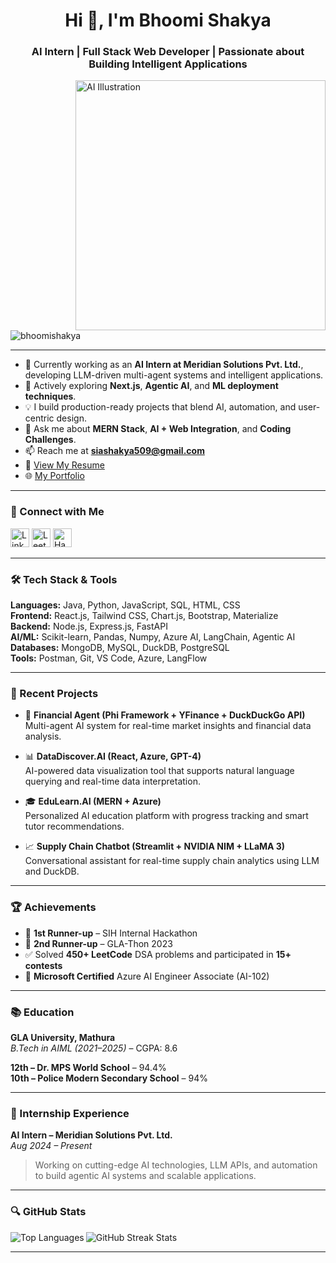 <h1 align="center">Hi 👋, I'm Bhoomi Shakya</h1>
<h3 align="center">AI Intern | Full Stack Web Developer | Passionate about Building Intelligent Applications</h3>

<img align="right" alt="AI Illustration" width="400" src="https://user-images.githubusercontent.com/74038190/236119160-976a0405-caa7-470c-9356-16d43402ea0a.gif" />

<p align="left"> 
  <img src="https://komarev.com/ghpvc/?username=bhoomishakya&label=Profile%20views&color=0e75b6&style=flat" alt="bhoomishakya" />
</p>

---

- 🔭 Currently working as an **AI Intern at Meridian Solutions Pvt. Ltd.**, developing LLM-driven multi-agent systems and intelligent applications.
- 🌱 Actively exploring **Next.js**, **Agentic AI**, and **ML deployment techniques**.
- 💡 I build production-ready projects that blend AI, automation, and user-centric design.
- 💬 Ask me about **MERN Stack**, **AI + Web Integration**, and **Coding Challenges**.
- 📫 Reach me at **siashakya509@gmail.com**
- 📄 [View My Resume](https://drive.google.com/file/d/1EJ5R-FS9Rpyahj7OYQUGkr6vcc4CHs19/view?usp=sharing)
- 🌐 [My Portfolio](https://bhoomishakya.github.io/Portfolio_Website/)

---

### 🔗 Connect with Me
<p align="left">
  <a href="https://www.linkedin.com/in/bhoomi-shakya/" target="_blank"><img alt="LinkedIn" src="https://raw.githubusercontent.com/rahuldkjain/github-profile-readme-generator/master/src/images/icons/Social/linked-in-alt.svg" width="30" /></a>
  <a href="https://leetcode.com/u/bhoomi_shakya/" target="_blank"><img alt="LeetCode" src="https://raw.githubusercontent.com/rahuldkjain/github-profile-readme-generator/master/src/images/icons/Social/leet-code.svg" width="30" /></a>
  <a href="https://www.hackerrank.com/profile/bhoomi_shakya_c1" target="_blank"><img alt="HackerRank" src="https://raw.githubusercontent.com/rahuldkjain/github-profile-readme-generator/master/src/images/icons/Social/hackerrank.svg" width="30" /></a>
</p>

---

### 🛠️ Tech Stack & Tools

**Languages:** Java, Python, JavaScript, SQL, HTML, CSS  
**Frontend:** React.js, Tailwind CSS, Chart.js, Bootstrap, Materialize  
**Backend:** Node.js, Express.js, FastAPI  
**AI/ML:** Scikit-learn, Pandas, Numpy, Azure AI, LangChain, Agentic AI  
**Databases:** MongoDB, MySQL, DuckDB, PostgreSQL  
**Tools:** Postman, Git, VS Code, Azure, LangFlow

---

### 🚀 Recent Projects

- 🧠 **Financial Agent (Phi Framework + YFinance + DuckDuckGo API)**  
  Multi-agent AI system for real-time market insights and financial data analysis.

- 📊 **DataDiscover.AI (React, Azure, GPT-4)**  
  AI-powered data visualization tool that supports natural language querying and real-time data interpretation.

- 🎓 **EduLearn.AI (MERN + Azure)**  
  Personalized AI education platform with progress tracking and smart tutor recommendations.

- 📈 **Supply Chain Chatbot (Streamlit + NVIDIA NIM + LLaMA 3)**  
  Conversational assistant for real-time supply chain analytics using LLM and DuckDB.

---

### 🏆 Achievements

- 🥇 **1st Runner-up** – SIH Internal Hackathon  
- 🥈 **2nd Runner-up** – GLA-Thon 2023  
- ✅ Solved **450+ LeetCode** DSA problems and participated in **15+ contests**  
- 📜 **Microsoft Certified** Azure AI Engineer Associate (AI-102)

---

### 📚 Education

**GLA University, Mathura**  
*B.Tech in AIML (2021–2025)* – CGPA: 8.6  

**12th – Dr. MPS World School** – 94.4%  
**10th – Police Modern Secondary School** – 94%

---

### 💼 Internship Experience

**AI Intern – Meridian Solutions Pvt. Ltd.**  
*Aug 2024 – Present*  
> Working on cutting-edge AI technologies, LLM APIs, and automation to build agentic AI systems and scalable applications.

---

### 🔍 GitHub Stats
<p>
  <img align="left" src="https://github-readme-stats.vercel.app/api/top-langs?username=bhoomishakya&show_icons=true&locale=en&layout=compact" alt="Top Languages" />
</p>
<p>
  <img align="center" src="https://github-readme-streak-stats.herokuapp.com/?user=bhoomishakya" alt="GitHub Streak Stats" />
</p>

---

